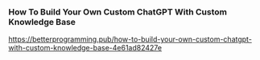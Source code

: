 
### How To Build Your Own Custom ChatGPT With Custom Knowledge Base
https://betterprogramming.pub/how-to-build-your-own-custom-chatgpt-with-custom-knowledge-base-4e61ad82427e
